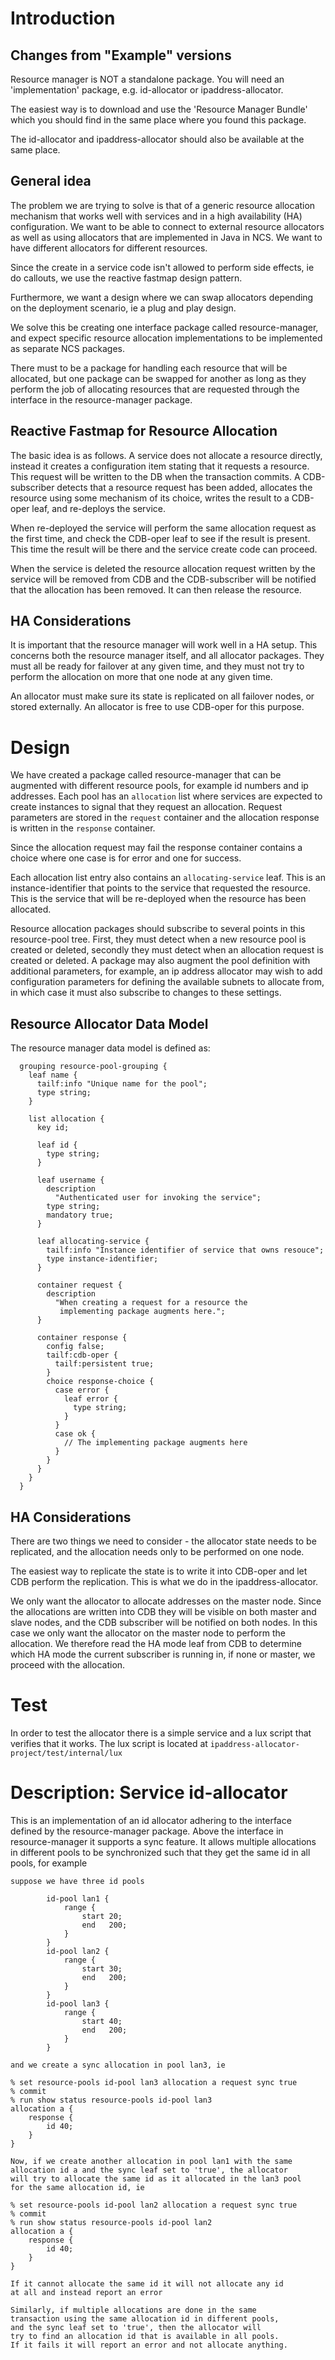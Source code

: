 # Introduction

## Changes from "Example" versions
Resource manager is NOT a standalone package. You will need an
'implementation' package, e.g. id-allocator or ipaddress-allocator.

The easiest way is to download and use the 'Resource Manager Bundle'
which you should find in the same place where you found this package.

The id-allocator and ipaddress-allocator should also be available
at the same place.

## General idea
The problem we are trying to solve is that of a generic resource
allocation mechanism that works well with services and in a high
availability (HA) configuration.  We want to be able to connect to
external resource allocators as well as using allocators that are
implemented in Java in NCS.  We want to have different allocators for
different resources.

Since the create in a service code isn't allowed to perform side
effects, ie do callouts, we use the reactive fastmap design pattern.

Furthermore, we want a design where we can swap allocators depending
on the deployment scenario, ie a plug and play design.

We solve this be creating one interface package called
resource-manager, and expect specific resource allocation
implementations to be implemented as separate NCS packages.

There must to be a package for handling each resource that will be
allocated, but one package can be swapped for another as long as they
perform the job of allocating resources that are requested through the
interface in the resource-manager package.

## Reactive Fastmap for Resource Allocation

The basic idea is as follows. A service does not allocate a resource
directly, instead it creates a configuration item stating that it
requests a resource. This request will be written to the DB when the
transaction commits. A CDB-subscriber detects that a resource request
has been added, allocates the resource using some mechanism of its
choice, writes the result to a CDB-oper leaf, and re-deploys the
service.

When re-deployed the service will perform the same allocation request
as the first time, and check the CDB-oper leaf to see if the result is
present. This time the result will be there and the service create
code can proceed.

When the service is deleted the resource allocation request written by
the service will be removed from CDB and the CDB-subscriber will be
notified that the allocation has been removed. It can then release the
resource.

## HA Considerations

It is important that the resource manager will work well in a HA
setup.  This concerns both the resource manager itself, and all
allocator packages.  They must all be ready for failover at any given
time, and they must not try to perform the allocation on more that one
node at any given time.

An allocator must make sure its state is replicated on all failover
nodes, or stored externally. An allocator is free to use CDB-oper for
this purpose.

# Design

We have created a package called resource-manager that can be
augmented with different resource pools, for example id numbers
and ip addresses. Each pool has an `allocation` list where services
are expected to create instances to signal that they request an
allocation. Request parameters are stored in the `request` container
and the allocation response is written in the `response` container.

Since the allocation request may fail the response container contains
a choice where one case is for error and one for success.

Each allocation list entry also contains an `allocating-service`
leaf. This is an instance-identifier that points to the service that
requested the resource. This is the service that will be re-deployed
when the resource has been allocated.

Resource allocation packages should subscribe to several points in
this resource-pool tree.  First, they must detect when a new resource
pool is created or deleted, secondly they must detect when an
allocation request is created or deleted. A package may also augment
the pool definition with additional parameters, for example, an ip
address allocator may wish to add configuration parameters for
defining the available subnets to allocate from, in which case it must
also subscribe to changes to these settings.

## Resource Allocator Data Model

The resource manager data model is defined as:

```
  grouping resource-pool-grouping {
    leaf name {
      tailf:info "Unique name for the pool";
      type string;
    }

    list allocation {
      key id;

      leaf id {
        type string;
      }

      leaf username {
        description
          "Authenticated user for invoking the service";
        type string;
        mandatory true;
      }

      leaf allocating-service {
        tailf:info "Instance identifier of service that owns resouce";
        type instance-identifier;
      }

      container request {
        description
          "When creating a request for a resource the
           implementing package augments here.";
      }

      container response {
        config false;
        tailf:cdb-oper {
          tailf:persistent true;
        }
        choice response-choice {
          case error {
            leaf error {
              type string;
            }
          }
          case ok {
            // The implementing package augments here
          }
        }
      }
    }
  }
```

## HA Considerations

There are two things we need to consider - the allocator state needs
to be replicated, and the allocation needs only to be performed on one
node.

The easiest way to replicate the state is to write it into CDB-oper and let CDB
perform the replication. This is what we do in the ipaddress-allocator.

We only want the allocator to allocate addresses on the master
node. Since the allocations are written into CDB they will be visible
on both master and slave nodes, and the CDB subscriber will be
notified on both nodes. In this case we only want the allocator on the
master node to perform the allocation. We therefore read the HA mode
leaf from CDB to determine which HA mode the current subscriber is
running in, if none or master, we proceed with the allocation.

# Test

In order to test the allocator there is a simple service and a lux
script that verifies that it works. The lux script is located at
`ipaddress-allocator-project/test/internal/lux`


# Description: Service id-allocator
This is an implementation of an id allocator adhering to the interface
defined by the resource-manager package. Above the interface in
resource-manager it supports a sync feature. It allows multiple
allocations in different pools to be synchronized such that they
get the same id in all pools, for example

    suppose we have three id pools

            id-pool lan1 {
                range {
                    start 20;
                    end   200;
                }
            }
            id-pool lan2 {
                range {
                    start 30;
                    end   200;
                }
            }
            id-pool lan3 {
                range {
                    start 40;
                    end   200;
                }
            }

    and we create a sync allocation in pool lan3, ie

    % set resource-pools id-pool lan3 allocation a request sync true
    % commit
    % run show status resource-pools id-pool lan3
    allocation a {
        response {
            id 40;
        }
    }

    Now, if we create another allocation in pool lan1 with the same
    allocation id a and the sync leaf set to 'true', the allocator
    will try to allocate the same id as it allocated in the lan3 pool
    for the same allocation id, ie

    % set resource-pools id-pool lan2 allocation a request sync true
    % commit
    % run show status resource-pools id-pool lan2
    allocation a {
        response {
            id 40;
        }
    }

    If it cannot allocate the same id it will not allocate any id
    at all and instead report an error

    Similarly, if multiple allocations are done in the same
    transaction using the same allocation id in different pools,
    and the sync leaf set to 'true', then the allocator will
    try to find an allocation id that is available in all pools.
    If it fails it will report an error and not allocate anything.



